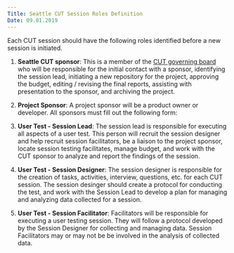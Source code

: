 ```yaml
---
Title: Seattle CUT Session Roles Definition
Date: 09.01.2019
---
```


Each CUT session should have the following roles identified before a new session is initiated. 

1. **Seattle CUT sponsor**: This is a member of the [CUT governing board]() who will be responsible for the initial contact with a sponsor, identifying the session lead, initiating a new repository for the project, approving the budget, editing / revising the final reports, assisting with presentation to the sponsor, and archiving the project. 

2. **Project Sponsor**: A project sponsor will be a product owner or developer. All sponsors must fill out the following form: 

3. **User Test - Session Lead**: The session lead is responsible for executing all aspects of a user test. This person will recruit the session designer and help recruit session facilitators, be a liaison to the project sponsor, locate session testing facilitates, manage budget, and work with the CUT sponsor to analyze and report the findings of the session. 

4. **User Test - Session Designer**: The session designer is responsible for the creation of tasks, activities, interview, questions, etc. for each CUT session. The session desinger should create a protocol for conducting the test, and work with the Session Lead to develop a plan for managing and analyzing data collected for a session.  

5. **User Test - Session Facilitator**: Facilitators will be responsible for executing a user testing session. They will follow a protocol developed by the Session Designer for collecting and managing data. Session Facilitators may or may not be be involved in the analysis of collected data. 



